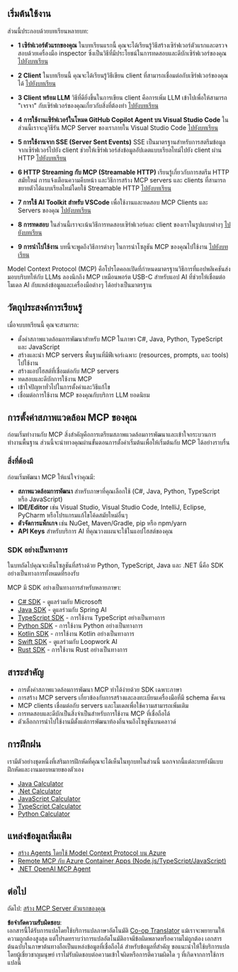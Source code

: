 <!--
CO_OP_TRANSLATOR_METADATA:
{
  "original_hash": "860935ff95d05b006d1d3323e8e3f9e8",
  "translation_date": "2025-07-09T22:31:39+00:00",
  "source_file": "03-GettingStarted/README.md",
  "language_code": "th"
}
-->
## เริ่มต้นใช้งาน  

ส่วนนี้ประกอบด้วยบทเรียนหลายบท:

- **1 เซิร์ฟเวอร์ตัวแรกของคุณ** ในบทเรียนแรกนี้ คุณจะได้เรียนรู้วิธีสร้างเซิร์ฟเวอร์ตัวแรกและตรวจสอบด้วยเครื่องมือ inspector ซึ่งเป็นวิธีที่มีประโยชน์ในการทดสอบและดีบักเซิร์ฟเวอร์ของคุณ [ไปยังบทเรียน](01-first-server/README.md)

- **2 Client** ในบทเรียนนี้ คุณจะได้เรียนรู้วิธีเขียน client ที่สามารถเชื่อมต่อกับเซิร์ฟเวอร์ของคุณได้ [ไปยังบทเรียน](02-client/README.md)

- **3 Client พร้อม LLM** วิธีที่ดียิ่งขึ้นในการเขียน client คือการเพิ่ม LLM เข้าไปเพื่อให้สามารถ "เจรจา" กับเซิร์ฟเวอร์ของคุณเกี่ยวกับสิ่งที่ต้องทำ [ไปยังบทเรียน](03-llm-client/README.md)

- **4 การใช้งานเซิร์ฟเวอร์ในโหมด GitHub Copilot Agent บน Visual Studio Code** ในส่วนนี้เราจะดูวิธีรัน MCP Server ของเราภายใน Visual Studio Code [ไปยังบทเรียน](04-vscode/README.md)

- **5 การใช้งานจาก SSE (Server Sent Events)** SSE เป็นมาตรฐานสำหรับการสตรีมข้อมูลจากเซิร์ฟเวอร์ไปยัง client ช่วยให้เซิร์ฟเวอร์ส่งข้อมูลอัปเดตแบบเรียลไทม์ไปยัง client ผ่าน HTTP [ไปยังบทเรียน](05-sse-server/README.md)

- **6 HTTP Streaming กับ MCP (Streamable HTTP)** เรียนรู้เกี่ยวกับการสตรีม HTTP สมัยใหม่ การแจ้งเตือนความคืบหน้า และวิธีการสร้าง MCP servers และ clients ที่สามารถขยายตัวได้แบบเรียลไทม์โดยใช้ Streamable HTTP [ไปยังบทเรียน](06-http-streaming/README.md)

- **7 การใช้ AI Toolkit สำหรับ VSCode** เพื่อใช้งานและทดสอบ MCP Clients และ Servers ของคุณ [ไปยังบทเรียน](07-aitk/README.md)

- **8 การทดสอบ** ในส่วนนี้เราจะเน้นวิธีการทดสอบเซิร์ฟเวอร์และ client ของเราในรูปแบบต่างๆ [ไปยังบทเรียน](08-testing/README.md)

- **9 การนำไปใช้งาน** บทนี้จะพูดถึงวิธีการต่างๆ ในการนำโซลูชัน MCP ของคุณไปใช้งาน [ไปยังบทเรียน](09-deployment/README.md)


Model Context Protocol (MCP) คือโปรโตคอลเปิดที่กำหนดมาตรฐานวิธีการที่แอปพลิเคชันส่งมอบบริบทให้กับ LLMs ลองนึกถึง MCP เหมือนพอร์ต USB-C สำหรับแอป AI ที่ช่วยให้เชื่อมต่อโมเดล AI กับแหล่งข้อมูลและเครื่องมือต่างๆ ได้อย่างเป็นมาตรฐาน

## วัตถุประสงค์การเรียนรู้

เมื่อจบบทเรียนนี้ คุณจะสามารถ:

- ตั้งค่าสภาพแวดล้อมการพัฒนาสำหรับ MCP ในภาษา C#, Java, Python, TypeScript และ JavaScript
- สร้างและนำ MCP servers พื้นฐานที่มีฟีเจอร์เฉพาะ (resources, prompts, และ tools) ไปใช้งาน
- สร้างแอปโฮสต์ที่เชื่อมต่อกับ MCP servers
- ทดสอบและดีบักการใช้งาน MCP
- เข้าใจปัญหาทั่วไปในการตั้งค่าและวิธีแก้ไข
- เชื่อมต่อการใช้งาน MCP ของคุณกับบริการ LLM ยอดนิยม

## การตั้งค่าสภาพแวดล้อม MCP ของคุณ

ก่อนเริ่มทำงานกับ MCP สิ่งสำคัญคือการเตรียมสภาพแวดล้อมการพัฒนาและเข้าใจกระบวนการทำงานพื้นฐาน ส่วนนี้จะนำทางคุณผ่านขั้นตอนการตั้งค่าเริ่มต้นเพื่อให้เริ่มต้นกับ MCP ได้อย่างราบรื่น

### สิ่งที่ต้องมี

ก่อนเริ่มพัฒนา MCP ให้แน่ใจว่าคุณมี:

- **สภาพแวดล้อมการพัฒนา** สำหรับภาษาที่คุณเลือกใช้ (C#, Java, Python, TypeScript หรือ JavaScript)
- **IDE/Editor** เช่น Visual Studio, Visual Studio Code, IntelliJ, Eclipse, PyCharm หรือโปรแกรมแก้ไขโค้ดสมัยใหม่อื่นๆ
- **ตัวจัดการแพ็กเกจ** เช่น NuGet, Maven/Gradle, pip หรือ npm/yarn
- **API Keys** สำหรับบริการ AI ที่คุณวางแผนจะใช้ในแอปโฮสต์ของคุณ


### SDK อย่างเป็นทางการ

ในบทถัดไปคุณจะเห็นโซลูชันที่สร้างด้วย Python, TypeScript, Java และ .NET นี่คือ SDK อย่างเป็นทางการทั้งหมดที่รองรับ

MCP มี SDK อย่างเป็นทางการสำหรับหลายภาษา:
- [C# SDK](https://github.com/modelcontextprotocol/csharp-sdk) - ดูแลร่วมกับ Microsoft
- [Java SDK](https://github.com/modelcontextprotocol/java-sdk) - ดูแลร่วมกับ Spring AI
- [TypeScript SDK](https://github.com/modelcontextprotocol/typescript-sdk) - การใช้งาน TypeScript อย่างเป็นทางการ
- [Python SDK](https://github.com/modelcontextprotocol/python-sdk) - การใช้งาน Python อย่างเป็นทางการ
- [Kotlin SDK](https://github.com/modelcontextprotocol/kotlin-sdk) - การใช้งาน Kotlin อย่างเป็นทางการ
- [Swift SDK](https://github.com/modelcontextprotocol/swift-sdk) - ดูแลร่วมกับ Loopwork AI
- [Rust SDK](https://github.com/modelcontextprotocol/rust-sdk) - การใช้งาน Rust อย่างเป็นทางการ

## สาระสำคัญ

- การตั้งค่าสภาพแวดล้อมการพัฒนา MCP ทำได้ง่ายด้วย SDK เฉพาะภาษา
- การสร้าง MCP servers เกี่ยวข้องกับการสร้างและลงทะเบียนเครื่องมือที่มี schema ชัดเจน
- MCP clients เชื่อมต่อกับ servers และโมเดลเพื่อใช้ความสามารถเพิ่มเติม
- การทดสอบและดีบักเป็นสิ่งจำเป็นสำหรับการใช้งาน MCP ที่เชื่อถือได้
- ตัวเลือกการนำไปใช้งานมีตั้งแต่การพัฒนาท้องถิ่นจนถึงโซลูชันบนคลาวด์

## การฝึกฝน

เรามีตัวอย่างชุดหนึ่งที่เสริมการฝึกหัดที่คุณจะได้เห็นในทุกบทในส่วนนี้ นอกจากนี้แต่ละบทยังมีแบบฝึกหัดและงานมอบหมายของตัวเอง

- [Java Calculator](./samples/java/calculator/README.md)
- [.Net Calculator](../../../03-GettingStarted/samples/csharp)
- [JavaScript Calculator](./samples/javascript/README.md)
- [TypeScript Calculator](./samples/typescript/README.md)
- [Python Calculator](../../../03-GettingStarted/samples/python)

## แหล่งข้อมูลเพิ่มเติม

- [สร้าง Agents โดยใช้ Model Context Protocol บน Azure](https://learn.microsoft.com/azure/developer/ai/intro-agents-mcp)
- [Remote MCP กับ Azure Container Apps (Node.js/TypeScript/JavaScript)](https://learn.microsoft.com/samples/azure-samples/mcp-container-ts/mcp-container-ts/)
- [.NET OpenAI MCP Agent](https://learn.microsoft.com/samples/azure-samples/openai-mcp-agent-dotnet/openai-mcp-agent-dotnet/)

## ต่อไป

ถัดไป: [สร้าง MCP Server ตัวแรกของคุณ](01-first-server/README.md)

**ข้อจำกัดความรับผิดชอบ**:  
เอกสารนี้ได้รับการแปลโดยใช้บริการแปลภาษาอัตโนมัติ [Co-op Translator](https://github.com/Azure/co-op-translator) แม้เราจะพยายามให้ความถูกต้องสูงสุด แต่โปรดทราบว่าการแปลอัตโนมัติอาจมีข้อผิดพลาดหรือความไม่ถูกต้อง เอกสารต้นฉบับในภาษาต้นทางถือเป็นแหล่งข้อมูลที่เชื่อถือได้ สำหรับข้อมูลที่สำคัญ ขอแนะนำให้ใช้บริการแปลโดยผู้เชี่ยวชาญมนุษย์ เราไม่รับผิดชอบต่อความเข้าใจผิดหรือการตีความผิดใด ๆ ที่เกิดจากการใช้การแปลนี้